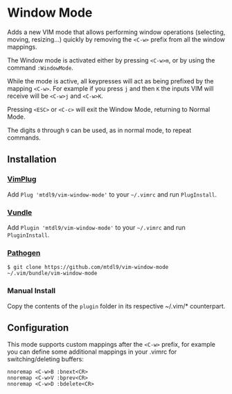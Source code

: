 # Window Mode

Adds a new VIM mode that allows performing window operations (selecting,
moving, resizing...) quickly by removing the `<C-w>` prefix from all the window
mappings.

The Window mode is activated either by pressing `<C-w>m`, or by using the
command `:WindowMode`.

While the mode is active, all keypresses will act as being prefixed by the
mapping `<C-w>`. 
For example if you press `j` and then `K` the inputs VIM will receive will be
`<C-w>j` and `<C-w>K`.

Pressing `<ESC>` or `<C-c>` will exit the Window Mode, returning to Normal Mode.

The digits `0` through `9` can be used, as in normal mode, to repeat commands.


## Installation

### [VimPlug](https://github.com/junegunn/vim-plug)

Add `Plug 'mtdl9/vim-window-mode'` to your `~/.vimrc` and run `PlugInstall`.

### [Vundle](https://github.com/gmarik/Vundle.vim)

Add `Plugin 'mtdl9/vim-window-mode'` to your `~/.vimrc` and run `PluginInstall`.

### [Pathogen](https://github.com/tpope/vim-pathogen)

    $ git clone https://github.com/mtdl9/vim-window-mode ~/.vim/bundle/vim-window-mode

### Manual Install

Copy the contents of the `plugin` folder in its respective ~/.vim/\* counterpart.


## Configuration

This mode supports custom mappings after the `<C-w>` prefix, for example you
can define some additional mappings in your .vimrc for switching/deleting
buffers:

```viml
nnoremap <C-w>B :bnext<CR>
nnoremap <C-w>V :bprev<CR>
nnoremap <C-w>D :bdelete<CR>
```

